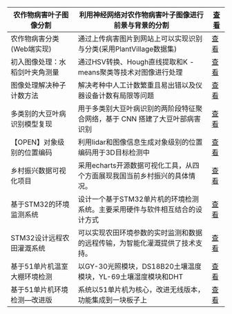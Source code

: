 | 农作物病害叶子图像分割     | 利用神经网络对农作物病害叶子图像进行前景与背景的分割               | [查看](https://www.aspiringcode.com/content?id=17108458107562) |
|-----------------|------------------------------------------|--------------------------------------------------------------|
| 农作物病害分类(Web端实现) | 通过上传病害图片到网站上可以实现识别与分类(采用PlantVillage数据集) | [查看](https://www.aspiringcode.com/content?id=17183494661175) |
| 初入图像处理：水稻剑叶夹角测量 | 通过HSV转换、Hough直线提取和K - means聚类等技术对图像进行处理  | [查看](https://www.aspiringcode.com/content?id=17289829064267) |
| 图像处理解决种子计数方法    | 解决考种中人工计数繁重且易出错以及仪器设备计数有局限等问题            | [查看](https://www.aspiringcode.com/content?id=17292321118282) |
| 多类别的大豆叶病识别模型复现  | 用于多类别大豆叶病识别的两阶段特征聚合网络，基于 CNN 搭建了大豆叶部病害识别 | [查看](https://www.aspiringcode.com/content?id=17322527814888) |
| 【OPEN】对象级别的位置编码 | 利用lidar和图像信息生成对象级别的位置编码用于3D目标检测中         | [查看](https://www.aspiringcode.com/content?id=17403190558083) |
| 乡村振兴数据可视化项目     | 采用echarts开源数据可视化工具，从四个方面展现我国当前乡村振兴的具体情况。 | [查看](https://www.aspiringcode.com/content?id=17240870105348) |
| 基于STM32的环境监测系统  | 设计一个基于STM32单片机的环境检测系统。主要采用硬件与软件相互结合的设计方式 | [查看](https://www.aspiringcode.com/content?id=17274818016500) |
| STM32设计远程农田灌溉系统 | 可以实现农田环境参数的实时监测和数据的远程传输，为智能化灌溉提供了技术支持。   | [查看](https://www.aspiringcode.com/content?id=17284536664613) |
| 基于51单片机温室大棚环境检测 | 以GY-30光照模块，DS18B20土壤温度模块，YL-69土壤湿度模块和DHT | [查看](https://www.aspiringcode.com/content?id=17346607445009) |
| 基于51单片机环境检测—改进版 | 系统以51单片机为核心，改进无线版本，功能集成到一块板子上            | [查看](https://www.aspiringcode.com/content?id=17346619137145) |
